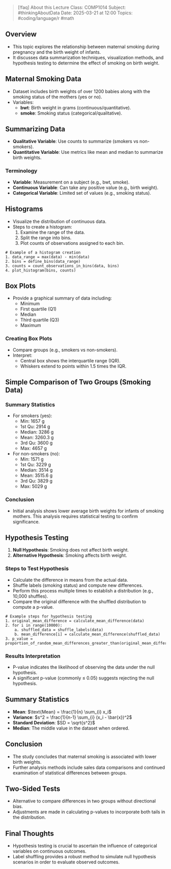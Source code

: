 
> [!faq] About this Lecture
> Class: COMP1014
> Subject: #thinkingAboutData
> Date: 2025-03-21 at 12:00
> Topics: #coding/language/r  #math 

## Overview

- This topic explores the relationship between maternal smoking during pregnancy and the birth weight of infants.
- It discusses data summarization techniques, visualization methods, and hypothesis testing to determine the effect of smoking on birth weight.

## Maternal Smoking Data

- Dataset includes birth weights of over 1200 babies along with the smoking status of the mothers (yes or no).
- Variables:
    - **bwt**: Birth weight in grams (continuous/quantitative).
    - **smoke**: Smoking status (categorical/qualitative).

## Summarizing Data

- **Qualitative Variable**: Use counts to summarize (smokers vs non-smokers).
- **Quantitative Variable**: Use metrics like mean and median to summarize birth weights.

### Terminology

- **Variable**: Measurement on a subject (e.g., bwt, smoke).
- **Continuous Variable**: Can take any positive value (e.g., birth weight).
- **Categorical Variable**: Limited set of values (e.g., smoking status).

## Histograms

- Visualize the distribution of continuous data.
- Steps to create a histogram:
    1. Examine the range of the data.
    2. Split the range into bins.
    3. Plot counts of observations assigned to each bin.

```plaintext
# Example of a histogram creation
1. data_range = max(data) - min(data)
2. bins = define_bins(data_range)
3. counts = count_observations_in_bins(data, bins)
4. plot_histogram(bins, counts)
```

## Box Plots

- Provide a graphical summary of data including:
    - Minimum
    - First quartile (Q1)
    - Median
    - Third quartile (Q3)
    - Maximum

### Creating Box Plots

- Compare groups (e.g., smokers vs non-smokers).
- Interpret:
    - Central box shows the interquartile range (IQR).
    - Whiskers extend to points within 1.5 times the IQR.

## Simple Comparison of Two Groups (Smoking Data)

### Summary Statistics

- For smokers (yes):
    - Min: 1657 g
    - 1st Qu: 2914 g
    - Median: 3286 g
    - Mean: 3260.3 g
    - 3rd Qu: 3600 g
    - Max: 4657 g
- For non-smokers (no):
    - Min: 1571 g
    - 1st Qu: 3229 g
    - Median: 3514 g
    - Mean: 3515.6 g
    - 3rd Qu: 3829 g
    - Max: 5029 g

### Conclusion

- Initial analysis shows lower average birth weights for infants of smoking mothers. This analysis requires statistical testing to confirm significance.

## Hypothesis Testing

1. **Null Hypothesis**: Smoking does not affect birth weight.
2. **Alternative Hypothesis**: Smoking affects birth weight.

### Steps to Test Hypothesis

- Calculate the difference in means from the actual data.
- Shuffle labels (smoking status) and compute new differences.
- Perform this process multiple times to establish a distribution (e.g., 10,000 shuffles).
- Compare the original difference with the shuffled distribution to compute a p-value.

```plaintext
# Example steps for hypothesis testing
1. original_mean_difference = calculate_mean_difference(data)
2. for i in range(10000): 
    a. shuffled_data = shuffle_labels(data)
    b. mean_difference[i] = calculate_mean_difference(shuffled_data)
3. p_value = proportion_of_random_mean_differences_greater_than(original_mean_difference)
```

### Results Interpretation

- P-value indicates the likelihood of observing the data under the null hypothesis.
- A significant p-value (commonly ≤ 0.05) suggests rejecting the null hypothesis.

## Summary Statistics

- **Mean**: $\text{Mean} = \frac{1}{n} \sum_{i} x_i$
- **Variance**: $s^2 = \frac{1}{n-1} \sum_{i} (x_i - \bar{x})^2$
- **Standard Deviation**: $SD = \sqrt{s^2}$
- **Median**: The middle value in the dataset when ordered.

## Conclusion

- The study concludes that maternal smoking is associated with lower birth weights.
- Further analysis methods include sales data comparisons and continued examination of statistical differences between groups.

## Two-Sided Tests

- Alternative to compare differences in two groups without directional bias.
- Adjustments are made in calculating p-values to incorporate both tails in the distribution.

## Final Thoughts

- Hypothesis testing is crucial to ascertain the influence of categorical variables on continuous outcomes.
- Label shuffling provides a robust method to simulate null hypothesis scenarios in order to evaluate observed outcomes.